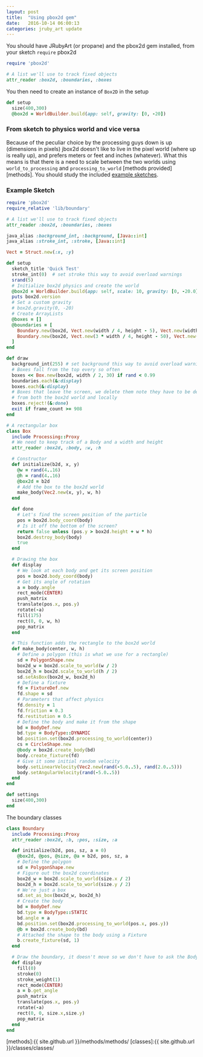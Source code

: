 ```yaml
---
layout: post
title:  "Using pbox2d gem"
date:   2016-10-14 06:00:13
categories: jruby_art update
---
```


You should have JRubyArt (or propane) and the pbox2d gem installed, from your sketch `require` pbox2d
```ruby
require 'pbox2d'

# A list we'll use to track fixed objects
attr_reader :box2d, :boundaries, :boxes
```
You then need to create an instance of `Box2D` in the setup
```ruby
def setup
  size(400,300)
  @box2d = WorldBuilder.build(app: self, gravity: [0, -20])
```

### From sketch to physics world and vice versa

Because of the peculiar choice by the processing guys down is up (dimensions in pixels) jbox2d doesn't like to live in the pixel world (where up is really up), and prefers meters or feet and inches (whatever). What this means is that there is a need to scale between the two worlds using `world_to_processing` and `processing_to_world` [methods provided][methods]. You should study the included [example sketches][examples].

### Example Sketch ###

```ruby
require 'pbox2d'
require_relative 'lib/boundary'

# A list we'll use to track fixed objects
attr_reader :box2d, :boundaries, :boxes

java_alias :background_int, :background, [Java::int]
java_alias :stroke_int, :stroke, [Java::int]

Vect = Struct.new(:x, :y)

def setup
  sketch_title 'Quick Test'
  stroke_int(0)  # set stroke this way to avoid overload warnings
  srand(5)
  # Initialize box2d physics and create the world
  @box2d = WorldBuilder.build(app: self, scale: 10, gravity: [0, -20.0])
  puts box2d.version
  # Set a custom gravity
  # box2d.gravity(0, -20)  
  # Create ArrayLists
  @boxes = []
  @boundaries = [
    Boundary.new(box2d, Vect.new(width / 4, height - 5), Vect.new(width / 2 - 50, 10)),
    Boundary.new(box2d, Vect.new(3 * width / 4, height - 50), Vect.new(width / 2 - 50, 10))
  ]
end

def draw
  background_int(255) # set background this way to avoid overload warnings
  # Boxes fall from the top every so often
  boxes << Box.new(box2d, width / 2, 30) if rand < 0.99
  boundaries.each(&:display)  
  boxes.each(&:display)  
  # Boxes that leave the screen, we delete them note they have to be deleted
  # from both the box2d world and locally  
  boxes.reject!(&:done)  
  exit if frame_count >= 908
end

# A rectangular box
class Box
  include Processing::Proxy
  # We need to keep track of a Body and a width and height
  attr_reader :box2d, :body, :w, :h

  # Constructor
  def initialize(b2d, x, y)
    @w = rand(4..16)
    @h = rand(4..16)
    @box2d = b2d
    # Add the box to the box2d world
    make_body(Vec2.new(x, y), w, h)
  end

  def done
    # Let's find the screen position of the particle
    pos = box2d.body_coord(body)
    # Is it off the bottom of the screen?
    return false unless (pos.y > box2d.height + w * h)
    box2d.destroy_body(body)
    true
  end

  # Drawing the box
  def display
    # We look at each body and get its screen position
    pos = box2d.body_coord(body)
    # Get its angle of rotation
    a = body.angle    
    rect_mode(CENTER)
    push_matrix
    translate(pos.x, pos.y)
    rotate(-a)
    fill(175)
    rect(0, 0, w, h)
    pop_matrix
  end

  # This function adds the rectangle to the box2d world
  def make_body(center, w, h)    
    # Define a polygon (this is what we use for a rectangle)
    sd = PolygonShape.new
    box2d_w = box2d.scale_to_world(w / 2)
    box2d_h = box2d.scale_to_world(h / 2)
    sd.setAsBox(box2d_w, box2d_h)    
    # Define a fixture
    fd = FixtureDef.new
    fd.shape = sd
    # Parameters that affect physics
    fd.density = 1
    fd.friction = 0.3
    fd.restitution = 0.5    
    # Define the body and make it from the shape
    bd = BodyDef.new
    bd.type = BodyType::DYNAMIC
    bd.position.set(box2d.processing_to_world(center))    
    cs = CircleShape.new
    @body = box2d.create_body(bd)
    body.create_fixture(fd)
    # Give it some initial random velocity
    body.setLinearVelocity(Vec2.new(rand(-5.0..5), rand(2.0..5)))
    body.setAngularVelocity(rand(-5.0..5))
  end
end

def settings
  size(400,300)
end
```
The boundary classes

```ruby
class Boundary
  include Processing::Proxy
  attr_reader :box2d, :b, :pos, :size, :a

  def initialize(b2d, pos, sz, a = 0)
    @box2d, @pos, @size, @a = b2d, pos, sz, a
    # Define the polygon
    sd = PolygonShape.new
    # Figure out the box2d coordinates
    box2d_w = box2d.scale_to_world(size.x / 2)
    box2d_h = box2d.scale_to_world(size.y / 2)
    # We're just a box
    sd.set_as_box(box2d_w, box2d_h)
    # Create the body
    bd = BodyDef.new
    bd.type = BodyType::STATIC
    bd.angle = a
    bd.position.set(box2d.processing_to_world(pos.x, pos.y))
    @b = box2d.create_body(bd)
    # Attached the shape to the body using a Fixture
    b.create_fixture(sd, 1)
  end

  # Draw the boundary, it doesn't move so we don't have to ask the Body for location
  def display
    fill(0)
    stroke(0)
    stroke_weight(1)
    rect_mode(CENTER)
    a = b.get_angle
    push_matrix
    translate(pos.x, pos.y)
    rotate(-a)
    rect(0, 0, size.x,size.y)
    pop_matrix
  end
end
```

[examples]:https://github.com/ruby-processing/JRubyArt-examples/tree/master/external_library/gem/pbox2d/
[methods]:{{ site.github.url }}/methods/methods/
[classes]:{{ site.github.url }}/classes/classes/
